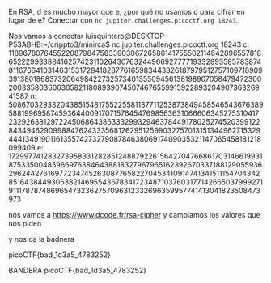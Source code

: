 En RSA, d es mucho mayor que e, ¿por qué no usamos d para cifrar en lugar de e? Conectar con `nc jupiter.challenges.picoctf.org 18243`.

Nos vamos a conectar
luisquintero@DESKTOP-P53ABHB:~/crippto3/minirca$ nc jupiter.challenges.picoctf.org 18243
c: 11896780764552208798475833903067265861417555021146428965578186522299338841625742311026430763244966927777193328935857838748116766410314631531728418287761659834438261879795127571097189093913801868373206498422732573401355094561381989070584794723002003358036063658211808939074507467655991592289320490736326941587
n: 50867032933204385154817552255811377112538738494585465436763895881996958745936440091707157645476985636310666063452753104172329263812972245068643863332993294637844917802527452039912284349462909988476243335681262951259903275701315134496271532944413491901161355742732790878463806917409035321147065458181218099409
e: 17299774128327395833128285124887922615642704766861703146619931875335004859669763846438818327967965162392670337188129055936296244276169772347452630877658227045341091474134151115470434285164384493063821469554367834172348710376031771426650379992719111787874869654732362757096312332696359957741413041823508473973

nos vamos a https://www.dcode.fr/rsa-cipher y cambiamos los valores que nos piden

y nos da la badnera

picoCTF{bad_1d3a5_4783252}

BANDERA
picoCTF{bad_1d3a5_4783252}

